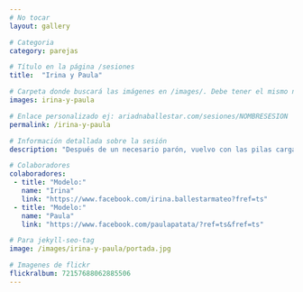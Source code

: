 ```yaml
---
# No tocar
layout: gallery

# Categoria
category: parejas

# Título en la página /sesiones
title:  "Irina y Paula"

# Carpeta donde buscará las imágenes en /images/. Debe tener el mismo nombre y sin espacios
images: irina-y-paula

# Enlace personalizado ej: ariadnaballestar.com/sesiones/NOMBRESESION
permalink: /irina-y-paula

# Información detallada sobre la sesión
description: "Después de un necesario parón, vuelvo con las pilas cargadas. Irina y Paula son dos chicas encantadoras con las que salimos a dar una vuelta por la ciudad de Barcelona aprovechando que se acercaba el atardecer. Encontramos unas luces preciosas y no nos resistimos a inmortalizarlas. ¡Espero que os gusten las fotos!"

# Colaboradores
colaboradores:
 - title: "Modelo:"
   name: "Irina"
   link: "https://www.facebook.com/irina.ballestarmateo?fref=ts"
 - title: "Modelo:"
   name: "Paula"
   link: "https://www.facebook.com/paulapatata/?ref=ts&fref=ts"

# Para jekyll-seo-tag
image: /images/irina-y-paula/portada.jpg

# Imagenes de flickr
flickralbum: 72157688062885506
---
```

